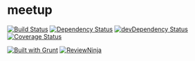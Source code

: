 # meetup
[![Build Status](https://travis-ci.org/fediltest1/meetup.svg?branch=master)](https://travis-ci.org/fediltest1/meetup)
[![Dependency Status](https://david-dm.org/fediltest1/meetup.svg)](https://david-dm.org/fediltest1/meetup)
[![devDependency Status](https://david-dm.org/fediltest1/meetup/dev-status.svg)](https://david-dm.org/fediltest1/meetup#info=devDependencies)
[![Coverage Status](https://coveralls.io/repos/fediltest1/meetup/badge.svg?branch=master&service=github)](https://coveralls.io/github/fediltest1/meetup?branch=master)

[![Built with Grunt](https://cdn.gruntjs.com/builtwith.png)](http://gruntjs.com/)
[![ReviewNinja](https://app.review.ninja/46742812/badge)](https://app.review.ninja/fediltest1/meetup)